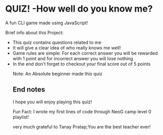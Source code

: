 <h1>QUIZ! -How well do you know me?</h1>
A fun CLI game made using JavaScript!

Brief info about this Project:
<uL>
<li>This quiz contains questions related to me</li>

<li>It will give a clear idea of who really knows me well!</li>

<li>Game rules are simple: For each correct answer you will be rewarded with 1 point and for incorrect answer you will lose nothing</li>

<li>In the end don't forget to checkout your final score out of 5 points</li>

Note: An Absolute beginner made this quiz

<h2>End notes</h2>
I hope you will enjoy playing this quiz!

Fun Fact: I wrote my first lines of code through NeoG camp level 0 playlist!

very much grateful to Tanay Pratap;You are the best teacher ever!

